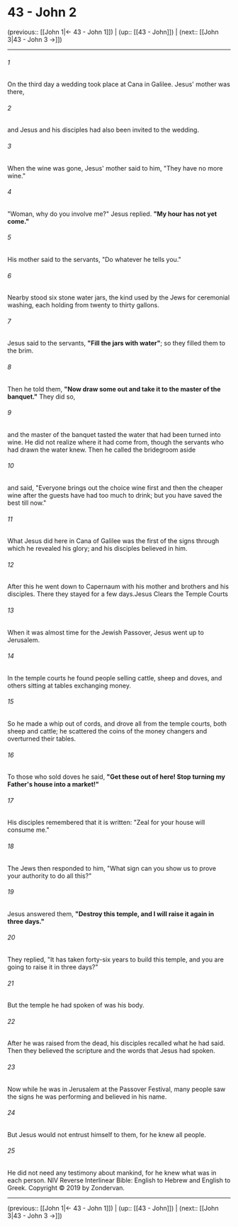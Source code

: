 # 43 - John 2

(previous:: [[John 1|← 43 - John 1]]) | (up:: [[43 - John]]) | (next:: [[John 3|43 - John 3 →]])

***


###### 1 
On the third day a wedding took place at Cana in Galilee. Jesus' mother was there, 

###### 2 
and Jesus and his disciples had also been invited to the wedding. 

###### 3 
When the wine was gone, Jesus' mother said to him, "They have no more wine." 

###### 4 
"Woman, why do you involve me?" Jesus replied. **"My hour has not yet come."** 

###### 5 
His mother said to the servants, "Do whatever he tells you." 

###### 6 
Nearby stood six stone water jars, the kind used by the Jews for ceremonial washing, each holding from twenty to thirty gallons. 

###### 7 
Jesus said to the servants, **"Fill the jars with water"**; so they filled them to the brim. 

###### 8 
Then he told them, **"Now draw some out and take it to the master of the banquet."** They did so, 

###### 9 
and the master of the banquet tasted the water that had been turned into wine. He did not realize where it had come from, though the servants who had drawn the water knew. Then he called the bridegroom aside 

###### 10 
and said, "Everyone brings out the choice wine first and then the cheaper wine after the guests have had too much to drink; but you have saved the best till now." 

###### 11 
What Jesus did here in Cana of Galilee was the first of the signs through which he revealed his glory; and his disciples believed in him. 

###### 12 
After this he went down to Capernaum with his mother and brothers and his disciples. There they stayed for a few days.Jesus Clears the Temple Courts 

###### 13 
When it was almost time for the Jewish Passover, Jesus went up to Jerusalem. 

###### 14 
In the temple courts he found people selling cattle, sheep and doves, and others sitting at tables exchanging money. 

###### 15 
So he made a whip out of cords, and drove all from the temple courts, both sheep and cattle; he scattered the coins of the money changers and overturned their tables. 

###### 16 
To those who sold doves he said, **"Get these out of here! Stop turning my Father's house into a market!"** 

###### 17 
His disciples remembered that it is written: "Zeal for your house will consume me." 

###### 18 
The Jews then responded to him, "What sign can you show us to prove your authority to do all this?" 

###### 19 
Jesus answered them, **"Destroy this temple, and I will raise it again in three days."** 

###### 20 
They replied, "It has taken forty-six years to build this temple, and you are going to raise it in three days?" 

###### 21 
But the temple he had spoken of was his body. 

###### 22 
After he was raised from the dead, his disciples recalled what he had said. Then they believed the scripture and the words that Jesus had spoken. 

###### 23 
Now while he was in Jerusalem at the Passover Festival, many people saw the signs he was performing and believed in his name. 

###### 24 
But Jesus would not entrust himself to them, for he knew all people. 

###### 25 
He did not need any testimony about mankind, for he knew what was in each person. NIV Reverse Interlinear Bible: English to Hebrew and English to Greek. Copyright © 2019 by Zondervan.

***

(previous:: [[John 1|← 43 - John 1]]) | (up:: [[43 - John]]) | (next:: [[John 3|43 - John 3 →]])
